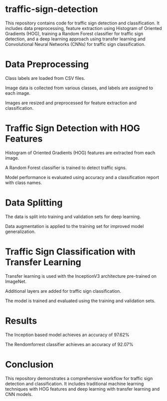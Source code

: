 # traffic-sign-detection
This repository contains code for traffic sign detection and classification. It includes data preprocessing, feature extraction using Histogram of Oriented Gradients (HOG), training a Random Forest classifier for traffic sign detection, and a deep learning approach using transfer learning and Convolutional Neural Networks (CNNs) for traffic sign classification.

# Data Preprocessing
Class labels are loaded from CSV files.

Image data is collected from various classes, and labels are assigned to each image.

Images are resized and preprocessed for feature extraction and classification.

# Traffic Sign Detection with HOG Features
Histogram of Oriented Gradients (HOG) features are extracted from each image.

A Random Forest classifier is trained to detect traffic signs.

Model performance is evaluated using accuracy and a classification report with class names.

# Data Splitting
The data is split into training and validation sets for deep learning.

Data augmentation is applied to the training set for improved model generalization.

# Traffic Sign Classification with Transfer Learning
Transfer learning is used with the InceptionV3 architecture pre-trained on ImageNet.

Additional layers are added for traffic sign classification.

The model is trained and evaluated using the training and validation sets.

# Results
The Inception based model achieves an accuracy of 97.62%

The Rendomforrest classifier achieves an accuracy of 92.07%

# Conclusion
This repository demonstrates a comprehensive workflow for traffic sign detection and classification. It includes traditional machine learning techniques with HOG features and deep learning with transfer learning and CNN models.
